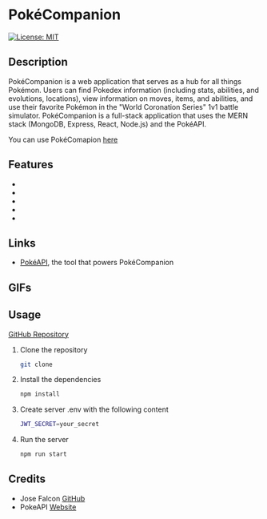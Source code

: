 # PokéCompanion

[![License: MIT](https://img.shields.io/badge/License-MIT-yellow.svg)](https://opensource.org/licenses/MIT)

## Description

PokéCompanion is a web application that serves as a hub for all things Pokémon. Users can find Pokedex information (including stats, abilities, and evolutions, locations), view information on moves, items, and abilities, and use their favorite Pokémon in the "World Coronation Series" 1v1 battle simulator. PokéCompanion is a full-stack application that uses the MERN stack (MongoDB, Express, React, Node.js) and the PokéAPI.

You can use PokéComapion [here](www.poke-companion.com)

## Features

-
-
-
-
-

## Links

- [PokéAPI](https://pokeapi.co), the tool that powers PokéCompanion

## GIFs

## Usage

[GitHub Repository](https://github.com/josefalconGH/poke-companion)

1. Clone the repository

   ```bash
   git clone
   ```

2. Install the dependencies

   ```bash
   npm install
   ```

3. Create server .env with the following content

   ```bash
   JWT_SECRET=your_secret
   ```

4. Run the server

   ```bash
   npm run start
   ```

## Credits

- Jose Falcon [GitHub](https://github.com/josefalconGH)
- PokeAPI [Website](https://pokeapi.co)
